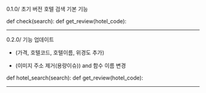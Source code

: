 0.1.0/ 초기 버전
호텔 검색 기본 기능 

def check(search):
def get_review(hotel_code):

-------------------------------------------


0.2.0/ 기능 업데이트 
+ (가격, 호텔코드, 호텔이름, 위경도 추가)
- (이미지 주소 제거(용량이슈))
and 함수 이름 변경


def hotel_search(search):
def get_review(hotel_code):


-------------------------------------------